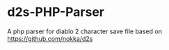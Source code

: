 # d2s-PHP-Parser
A php parser for diablo 2 character save file based on https://github.com/nokka/d2s
